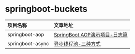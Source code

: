 # springboot-buckets

| 项目名称 | 文章地址 |
|:--- |:---   |
|springboot-aop|[SpringBoot AOP演示项目-日志篇](./springboot-aop)|
|springboot-async|[异步线程池-三种方式](./springboot-async)|